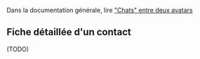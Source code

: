 Dans la documentation générale, lire <a href="$$/appli/contactschats.html" target="_blank">"Chats" entre deux avatars</a>

## Fiche détaillée d'un contact
(TODO)
